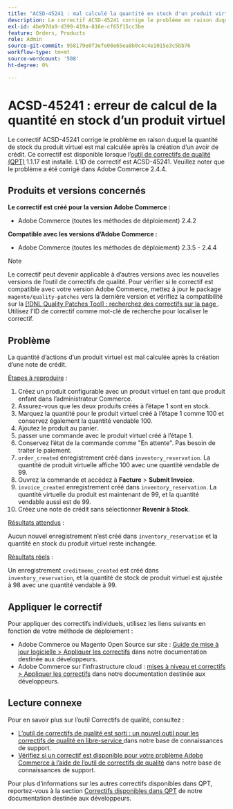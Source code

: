 ```yaml
---
title: "ACSD-45241 : mal calculé la quantité en stock d'un produit virtuel"
description: Le correctif ACSD-45241 corrige le problème en raison duquel la quantité de stock du produit virtuel est mal calculée après la création d’un avoir de crédit. Ce correctif est disponible lorsque l’[outil de correctifs de qualité (QPT)](/help/announcements/adobe-commerce-announcements/magento-quality-patches-released-new-tool-to-self-serve-quality-patches.md) 1.1.17 est installé. L’ID de correctif est ACSD-45241. Veuillez noter que le problème a été corrigé dans Adobe Commerce 2.4.4.
exl-id: 4be97da9-d399-419a-816e-cf65f15cc3be
feature: Orders, Products
role: Admin
source-git-commit: 958179e0f3efe08e65ea8b0c4c4e1015e3c5bb76
workflow-type: tm+mt
source-wordcount: '508'
ht-degree: 0%

---
```


# ACSD-45241 : erreur de calcul de la quantité en stock d’un produit virtuel

Le correctif ACSD-45241 corrige le problème en raison duquel la quantité de stock du produit virtuel est mal calculée après la création d’un avoir de crédit. Ce correctif est disponible lorsque l’[outil de correctifs de qualité (QPT)](/help/announcements/adobe-commerce-announcements/magento-quality-patches-released-new-tool-to-self-serve-quality-patches.md) 1.1.17 est installé. L’ID de correctif est ACSD-45241. Veuillez noter que le problème a été corrigé dans Adobe Commerce 2.4.4.

## Produits et versions concernés

**Le correctif est créé pour la version Adobe Commerce :**

* Adobe Commerce (toutes les méthodes de déploiement) 2.4.2

**Compatible avec les versions d’Adobe Commerce :**

* Adobe Commerce (toutes les méthodes de déploiement) 2.3.5 - 2.4.4

>[!NOTE]
>
>Le correctif peut devenir applicable à d’autres versions avec les nouvelles versions de l’outil de correctifs de qualité. Pour vérifier si le correctif est compatible avec votre version Adobe Commerce, mettez à jour le package `magento/quality-patches` vers la dernière version et vérifiez la compatibilité sur la [[!DNL Quality Patches Tool] : recherchez des correctifs sur la page ](https://devdocs.magento.com/quality-patches/tool.html#patch-grid). Utilisez l’ID de correctif comme mot-clé de recherche pour localiser le correctif.

## Problème

La quantité d’actions d’un produit virtuel est mal calculée après la création d’une note de crédit.

<u>Étapes à reproduire</u> :

1. Créez un produit configurable avec un produit virtuel en tant que produit enfant dans l’administrateur Commerce.
1. Assurez-vous que les deux produits créés à l’étape 1 sont en stock.
1. Marquez la quantité pour le produit virtuel créé à l’étape 1 comme 100 et conservez également la quantité vendable 100.
1. Ajoutez le produit au panier.
1. passer une commande avec le produit virtuel créé à l’étape 1.
1. Conservez l’état de la commande comme &quot;En attente&quot;. Pas besoin de traiter le paiement.
1. `order_created` enregistrement créé dans `inventory_reservation`. La quantité de produit virtuelle affiche 100 avec une quantité vendable de 99.
1. Ouvrez la commande et accédez à **Facture** > **Submit Invoice**.
1. `invoice_created` enregistrement créé dans `inventory_reservation`. La quantité virtuelle du produit est maintenant de 99, et la quantité vendable aussi est de 99.
1. Créez une note de crédit sans sélectionner **Revenir à Stock**.

<u>Résultats attendus</u> :

Aucun nouvel enregistrement n’est créé dans `inventory_reservation` et la quantité en stock du produit virtuel reste inchangée.

<u>Résultats réels</u> :

Un enregistrement `creditmemo_created` est créé dans `inventory_reservation`, et la quantité de stock de produit virtuel est ajustée à 98 avec une quantité vendable à 99.

## Appliquer le correctif

Pour appliquer des correctifs individuels, utilisez les liens suivants en fonction de votre méthode de déploiement :

* Adobe Commerce ou Magento Open Source sur site : [Guide de mise à jour logicielle > Appliquer les correctifs](https://devdocs.magento.com/guides/v2.4/comp-mgr/patching/mqp.html) dans notre documentation destinée aux développeurs.
* Adobe Commerce sur l’infrastructure cloud : [mises à niveau et correctifs > Appliquer les correctifs](https://devdocs.magento.com/cloud/project/project-patch.html) dans notre documentation destinée aux développeurs.

## Lecture connexe

Pour en savoir plus sur l’outil Correctifs de qualité, consultez :

* [ L’outil de correctifs de qualité est sorti : un nouvel outil pour les correctifs de qualité en libre-service ](/help/announcements/adobe-commerce-announcements/magento-quality-patches-released-new-tool-to-self-serve-quality-patches.md) dans notre base de connaissances de support.
* [Vérifiez si un correctif est disponible pour votre problème Adobe Commerce à l’aide de l’outil de correctifs de qualité](/help/support-tools/patches-available-in-qpt-tool/check-patch-for-magento-issue-with-magento-quality-patches.md) dans notre base de connaissances de support.

Pour plus d’informations sur les autres correctifs disponibles dans QPT, reportez-vous à la section [Correctifs disponibles dans QPT](https://devdocs.magento.com/quality-patches/tool.html#patch-grid) de notre documentation destinée aux développeurs.
